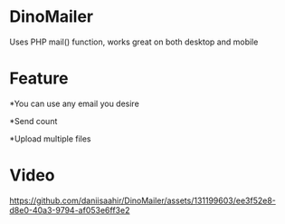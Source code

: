 # DinoMailer
Uses PHP mail() function, works great on both desktop and mobile

# Feature
*You can use any email you desire


*Send count


*Upload multiple files

# Video



https://github.com/daniisaahir/DinoMailer/assets/131199603/ee3f52e8-d8e0-40a3-9794-af053e6ff3e2






